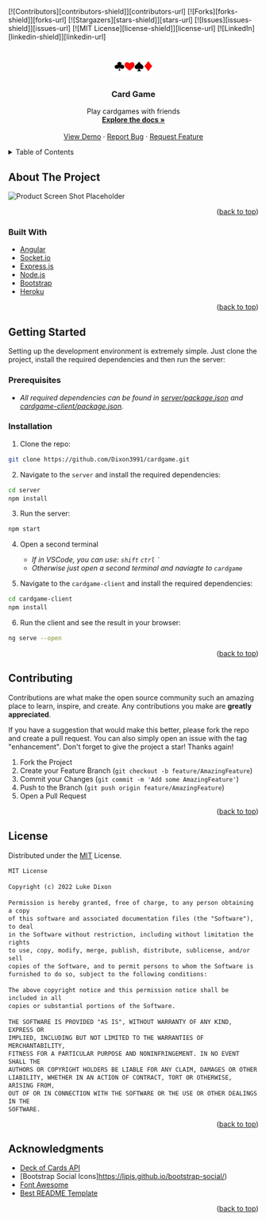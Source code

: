 <!-- PROJECT SHIELDS -->
<!--
*** I'm using markdown "reference style" links for readability.
*** Reference links are enclosed in brackets [ ] instead of parentheses ( ).
*** See the bottom of this document for the declaration of the reference variables
*** for contributors-url, forks-url, etc. This is an optional, concise syntax you may use.
*** https://www.markdownguide.org/basic-syntax/#reference-style-links
-->
[![Contributors][contributors-shield]][contributors-url]
[![Forks][forks-shield]][forks-url]
[![Stargazers][stars-shield]][stars-url]
[![Issues][issues-shield]][issues-url]
[![MIT License][license-shield]][license-url]
[![LinkedIn][linkedin-shield]][linkedin-url]


<!-- PROJECT LOGO -->
<br />
<div align="center">
  <a href="https://github.com/Dixon3991/cardgame">
    <img src="doc/logo/logo80x40.png" alt="Logo" width="80" height="40">
  </a>

<h3 align="center">Card Game</h3>
<p align="center">
    Play cardgames with friends
    <br />
    <a href="https://github.com/Dixon3991/cardgame"><strong>Explore the docs »</strong></a>
    <br />
    <br />
    <a href="https://github.com/Dixon3991/cardgame">View Demo</a>
    ·
    <a href="https://github.com/Dixon3991/cardgame/issues">Report Bug</a>
    ·
    <a href="https://github.com/Dixon3991/cardgame/issues">Request Feature</a>
  </p>
</div>

<!-- TABLE OF CONTENTS -->
<details>
  <summary>Table of Contents</summary>
  <ol>
    <li>
      <a href="#about-the-project">About The Project</a>
      <ul>
        <li><a href="#built-with">Built With</a></li>
      </ul>
    </li>
    <li>
      <a href="#getting-started">Getting Started</a>
      <ul>
        <li><a href="#prerequisites">Prerequisites</a></li>
        <li><a href="#installation">Installation</a></li>
      </ul>
    </li>
    <li><a href="#contributing">Contributing</a></li>
    <li><a href="#license">License</a></li>
    <li><a href="#acknowledgments">Acknowledgments</a></li>
  </ol>
</details>



<!-- ABOUT THE PROJECT -->
## About The Project
![Product Screen Shot Placeholder](https://github.com/Trianglium/Best-README-Template/raw/master/images/screenshot.png)

<!-- Here's a blank template to get started: To avoid retyping too much info. Do a search and replace with your text editor for the following: `github_username`, `repo_name`, `twitter_handle`, `linkedin_username`, `email`, `email_client`, `project_title`, `project_description` -->

<p align="right">(<a href="#top">back to top</a>)</p>



### Built With

* [Angular](https://angular.io/)
* [Socket.io](https://socket.io/)
* [Express.js](https://expressjs.com/)
* [Node.js](https://nodejs.org/en/)
* [Bootstrap](https://getbootstrap.com)
* [Heroku](https://www.heroku.com/)

<p align="right">(<a href="#top">back to top</a>)</p>





<!-- GETTING STARTED -->
## Getting Started
Setting up the development environment is extremely simple. Just clone the project, install the required dependencies and then run the server:

### Prerequisites
- _All required dependencies can be found in [server/package.json](./server/package.json) and  [cardgame-client/package.json](./cardgame-client/package.json)._


### Installation
1. Clone the repo:
```sh
git clone https://github.com/Dixon3991/cardgame.git
```
2. Navigate to the `server` and install the required dependencies:
```sh
cd server 
npm install
```
3. Run the server:
```sh
npm start
```

4. Open a second terminal
    - _If in VSCode, you can use: `shift` `ctrl` ``` ` ```_
    - _Otherwise just open a second terminal and naviagte to `cardgame`_

5. Navigate to the `cardgame-client` and install the required dependencies:
```sh
cd cardgame-client
npm install
```

6. Run the client and see the result in your browser:
```sh
ng serve --open
```




<p align="right">(<a href="#top">back to top</a>)</p>




<!-- CONTRIBUTING -->
## Contributing

Contributions are what make the open source community such an amazing place to learn, inspire, and create. Any contributions you make are **greatly appreciated**.

If you have a suggestion that would make this better, please fork the repo and create a pull request. You can also simply open an issue with the tag "enhancement".
Don't forget to give the project a star! Thanks again!

1. Fork the Project
2. Create your Feature Branch (`git checkout -b feature/AmazingFeature`)
3. Commit your Changes (`git commit -m 'Add some AmazingFeature'`)
4. Push to the Branch (`git push origin feature/AmazingFeature`)
5. Open a Pull Request

<p align="right">(<a href="#top">back to top</a>)</p>



<!-- LICENSE -->
## License

Distributed under the [MIT](https://github.com/Dixon3991/cardgame/blob/9d0445779a841ff09b2de18e9f1891366a80c4c2/LICENSE) License. 

    MIT License

    Copyright (c) 2022 Luke Dixon

    Permission is hereby granted, free of charge, to any person obtaining a copy
    of this software and associated documentation files (the "Software"), to deal
    in the Software without restriction, including without limitation the rights
    to use, copy, modify, merge, publish, distribute, sublicense, and/or sell
    copies of the Software, and to permit persons to whom the Software is
    furnished to do so, subject to the following conditions:

    The above copyright notice and this permission notice shall be included in all
    copies or substantial portions of the Software.

    THE SOFTWARE IS PROVIDED "AS IS", WITHOUT WARRANTY OF ANY KIND, EXPRESS OR
    IMPLIED, INCLUDING BUT NOT LIMITED TO THE WARRANTIES OF MERCHANTABILITY,
    FITNESS FOR A PARTICULAR PURPOSE AND NONINFRINGEMENT. IN NO EVENT SHALL THE
    AUTHORS OR COPYRIGHT HOLDERS BE LIABLE FOR ANY CLAIM, DAMAGES OR OTHER
    LIABILITY, WHETHER IN AN ACTION OF CONTRACT, TORT OR OTHERWISE, ARISING FROM,
    OUT OF OR IN CONNECTION WITH THE SOFTWARE OR THE USE OR OTHER DEALINGS IN THE
    SOFTWARE.


<p align="right">(<a href="#top">back to top</a>)</p>

<!-- ACKNOWLEDGMENTS -->
## Acknowledgments

* [Deck of Cards API](http://deckofcardsapi.com/api/)
* [Bootstrap Social Icons]https://lipis.github.io/bootstrap-social/)
* [Font Awesome](https://fontawesome.com/)
* [Best README Template](https://github.com/othneildrew/Best-README-Template)

<p align="right">(<a href="#top">back to top</a>)</p>